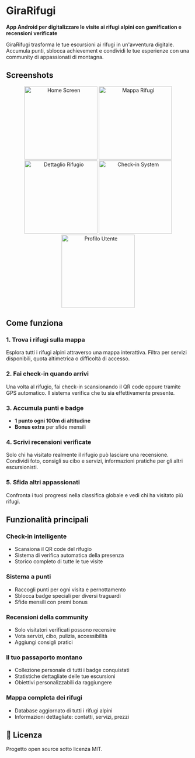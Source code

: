 # GiraRifugi 

**App Android per digitalizzare le visite ai rifugi alpini con gamification e recensioni verificate**

GiraRifugi trasforma le tue escursioni ai rifugi in un'avventura digitale. Accumula punti, sblocca achievement e condividi le tue esperienze con una community di appassionati di montagna.

## Screenshots

<div align="center">
  <img width="200" alt="Home Screen" src="https://github.com/user-attachments/assets/1c4f793d-d47f-443e-a201-7a3996c49b80" />
  <img width="200" alt="Mappa Rifugi" src="https://github.com/user-attachments/assets/d47c5eae-8c2a-48fc-9fb3-4f722da49286" />
  <img width="200" alt="Dettaglio Rifugio" src="https://github.com/user-attachments/assets/e2543369-a099-41f7-b2f1-56230d3318ab" />
  <img width="200" alt="Check-in System" src="https://github.com/user-attachments/assets/129bb65e-3c96-4aff-b4fc-3aee2cb1422f" />
  <img width="200" alt="Profilo Utente" src="https://github.com/user-attachments/assets/75af3b20-5334-4e80-a30e-b432c0244906" />
</div>

## Come funziona

### 1. **Trova i rifugi sulla mappa**
Esplora tutti i rifugi alpini attraverso una mappa interattiva. Filtra per servizi disponibili, quota altimetrica o difficoltà di accesso.

### 2. **Fai check-in quando arrivi**
Una volta al rifugio, fai check-in scansionando il QR code oppure tramite GPS automatico. Il sistema verifica che tu sia effettivamente presente.

### 3. **Accumula punti e badge**
- **1 punto ogni 100m di altitudine**
- **Bonus extra** per sfide mensili

### 4. **Scrivi recensioni verificate**
Solo chi ha visitato realmente il rifugio può lasciare una recensione. Condividi foto, consigli su cibo e servizi, informazioni pratiche per gli altri escursionisti.

### 5. **Sfida altri appassionati**
Confronta i tuoi progressi nella classifica globale e vedi chi ha visitato più rifugi.

## Funzionalità principali

### **Check-in intelligente**
- Scansiona il QR code del rifugio
- Sistema di verifica automatica della presenza
- Storico completo di tutte le tue visite

### **Sistema a punti**
- Raccogli punti per ogni visita e pernottamento  
- Sblocca badge speciali per diversi traguardi
- Sfide mensili con premi bonus

### **Recensioni della community**
- Solo visitatori verificati possono recensire
- Vota servizi, cibo, pulizia, accessibilità
- Aggiungi consigli pratici

### **Il tuo passaporto montano**
- Collezione personale di tutti i badge conquistati
- Statistiche dettagliate delle tue escursioni  
- Obiettivi personalizzabili da raggiungere

### **Mappa completa dei rifugi**
- Database aggiornato di tutti i rifugi alpini
- Informazioni dettagliate: contatti, servizi, prezzi

## 📄 Licenza

Progetto open source sotto licenza MIT.

